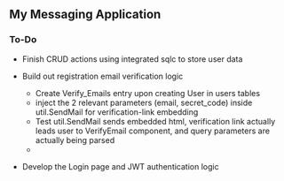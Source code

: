 ## My Messaging Application

### To-Do
- Finish CRUD actions using integrated sqlc to store user data
- Build out registration email verification logic
    - Create Verify_Emails entry upon creating User in users tables
    - inject the 2 relevant parameters (email, secret_code) inside util.SendMail
      for verification-link embedding
    - Test util.SendMail sends embedded html, verification link actually leads user to 
      VerifyEmail component, and query parameters are actually being parsed 
    - 

- Develop the Login page and JWT authentication logic
